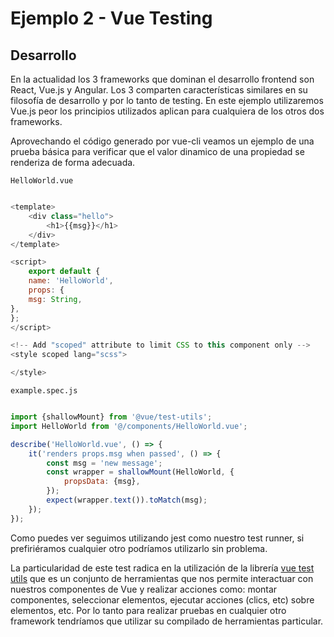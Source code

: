 # Ejemplo 2 - Vue Testing

## Desarrollo

En la actualidad los 3 frameworks que dominan el desarrollo frontend son React, Vue.js y Angular. Los 3 comparten
características similares en su filosofía de desarrollo y por lo tanto de testing. En este ejemplo utilizaremos Vue.js
peor los principios utilizados aplican para cualquiera de los otros dos frameworks.

Aprovechando el código generado por vue-cli veamos un ejemplo de una prueba básica para verificar que el valor dinamico
de una propiedad se renderiza de forma adecuada.

`HelloWorld.vue`

```javascript

<template>
    <div class="hello">
        <h1>{{msg}}</h1>
    </div>
</template>

<script>
    export default {
    name: 'HelloWorld',
    props: {
    msg: String,
},
};
</script>

<!-- Add "scoped" attribute to limit CSS to this component only -->
<style scoped lang="scss">

</style>


```

`example.spec.js`

```javascript

import {shallowMount} from '@vue/test-utils';
import HelloWorld from '@/components/HelloWorld.vue';

describe('HelloWorld.vue', () => {
    it('renders props.msg when passed', () => {
        const msg = 'new message';
        const wrapper = shallowMount(HelloWorld, {
            propsData: {msg},
        });
        expect(wrapper.text()).toMatch(msg);
    });
});

```

Como puedes ver seguimos utilizando jest como nuestro test runner, si prefiriéramos cualquier otro podríamos utilizarlo
sin problema.

La particularidad de este test radica en la utilización de la
librería [vue test utils](https://vue-test-utils.vuejs.org/) que es un conjunto de herramientas que nos permite
interactuar con nuestros componentes de Vue y realizar acciones como: montar componentes, seleccionar elementos,
ejecutar acciones (clics, etc) sobre elementos, etc. Por lo tanto para realizar pruebas en cualquier otro framework
tendríamos que utilizar su compilado de herramientas particular. 
